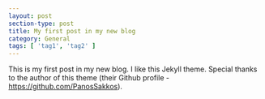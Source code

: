 ```yaml
---
layout: post
section-type: post
title: My first post in my new blog
category: General
tags: [ 'tag1', 'tag2' ]
---
```


This is my first post in my new blog. I like this Jekyll theme. Special thanks to the author of this theme (their Github profile - https://github.com/PanosSakkos).
